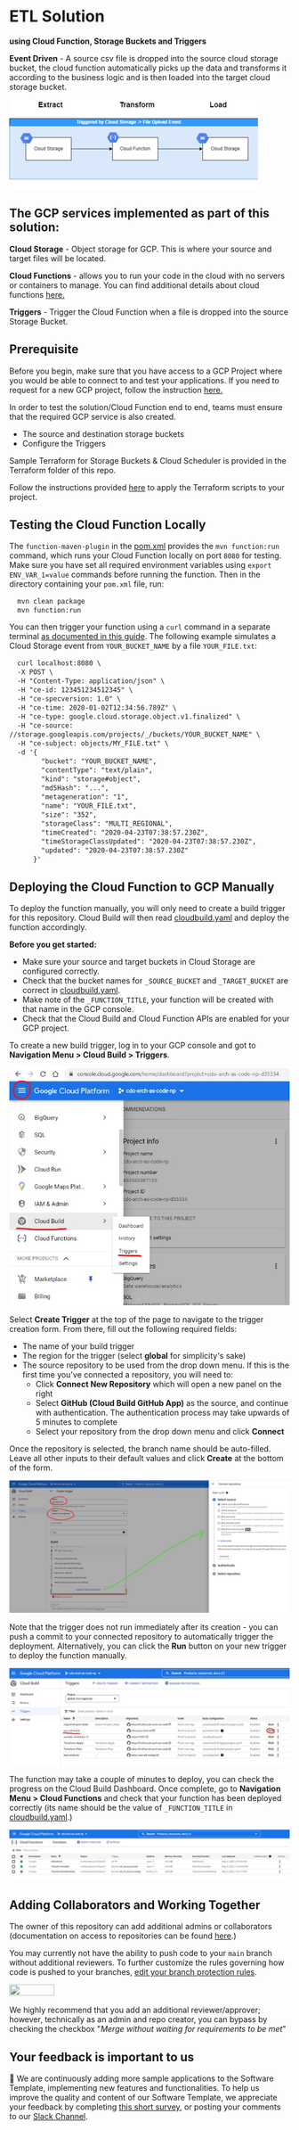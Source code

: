 # ETL Solution 
**using Cloud Function, Storage Buckets and Triggers**

**Event Driven** - A source csv file is dropped into the source cloud storage bucket, the cloud function automatically picks up the data and transforms it according to the business logic and is then loaded into the target cloud storage bucket.

![High level ETL Solution Diagram](docs/etl-options.png)

## The GCP services implemented as part of this solution:

**Cloud Storage** - Object storage for GCP. This is where your source and target files will be located.

**Cloud Functions** - allows you to run your code in the cloud with no servers or containers to manage. You can find additional details about cloud functions [here.](https://cloud.google.com/functions#section-9)

**Triggers** - Trigger the Cloud Function when a file is dropped into the source Storage Bucket.

## Prerequisite

Before you begin, make sure that you have access to a GCP Project where you would be able to connect to and test your applications. If you need to request for a new GCP project, follow the instruction [here.](https://onboard.cloudapps.telus.com/onboard/home)

In order to test the solution/Cloud Function end to end, teams must ensure that the required GCP service is also created.

- The source and destination storage buckets
- Configure the Triggers

Sample Terraform for Storage Buckets & Cloud Scheduler is provided in the Terraform folder of this repo.

Follow the instructions provided [here](https://simplify.telus.com/docs/developer-docs/docs/topics/applying-terraform-configuration-in-gcp-6e4wBLR5Je9aP5Vd8y70vA.md) to apply the Terraform scripts to your project.


## Testing the Cloud Function Locally

The `function-maven-plugin` in the [pom.xml](./pom.xml) provides the `mvn function:run` command, which runs your Cloud Function locally on port `8080` for testing. Make sure you
have set all required environment variables using `export ENV_VAR_1=value` commands before running the function. Then in the directory containing your `pom.xml` file, run:

```
  mvn clean package
  mvn function:run
```

You can then trigger your function using a `curl` command in a separate terminal [as documented in this guide](https://cloud.google.com/functions/docs/running/calling).
The following example simulates a Cloud Storage event from `YOUR_BUCKET_NAME` by a file `YOUR_FILE.txt`:
```
  curl localhost:8080 \
  -X POST \
  -H "Content-Type: application/json" \
  -H "ce-id: 123451234512345" \
  -H "ce-specversion: 1.0" \
  -H "ce-time: 2020-01-02T12:34:56.789Z" \
  -H "ce-type: google.cloud.storage.object.v1.finalized" \
  -H "ce-source: //storage.googleapis.com/projects/_/buckets/YOUR_BUCKET_NAME" \
  -H "ce-subject: objects/MY_FILE.txt" \
  -d '{
        "bucket": "YOUR_BUCKET_NAME",
        "contentType": "text/plain",
        "kind": "storage#object",
        "md5Hash": "...",
        "metageneration": "1",
        "name": "YOUR_FILE.txt",
        "size": "352",
        "storageClass": "MULTI_REGIONAL",
        "timeCreated": "2020-04-23T07:38:57.230Z",
        "timeStorageClassUpdated": "2020-04-23T07:38:57.230Z",
        "updated": "2020-04-23T07:38:57.230Z"
      }'
```


## Deploying the Cloud Function to GCP Manually

To deploy the function manually, you will only need to create a build trigger for this repository. Cloud Build will then read [cloudbuild.yaml](cloudbuild.yaml) and
deploy the function accordingly.

**Before you get started:**
- Make sure your source and target buckets in Cloud Storage are configured correctly.
- Check that the bucket names for `_SOURCE_BUCKET` and `_TARGET_BUCKET` are correct in [cloudbuild.yaml](cloudbuild.yaml).
- Make note of the `_FUNCTION_TITLE`, your function will be created with that name in the GCP console.
- Check that the Cloud Build and Cloud Function APIs are enabled for your GCP project.

To create a new build trigger, log in to your GCP console and got to **Navigation Menu > Cloud Build > Triggers**.

![alt text](docs/triggerNav.jpg)

Select **Create Trigger** at the top of the page to navigate to the trigger creation form. From there, fill out the following required fields:
- The name of your build trigger
- The region for the trigger (select **global** for simplicity's sake)
- The source repository to be used from the drop down menu. If this is the first time you've connected a repository, you will need to:
  - Click **Connect New Repository** which will open a new panel on the right
  - Select **GitHub (Cloud Build GitHub App)** as the source, and continue with authentication. The authentication process may take upwards of 5 minutes to complete
  - Select your repository from the drop down menu and click **Connect**

Once the repository is selected, the branch name should be auto-filled. Leave all other inputs to their default values and click **Create** at the bottom of the form.

![alt text](docs/triggerCreate.jpg)

Note that the trigger does not run immediately after its creation - you can push a commit to your connected repository to automatically trigger the deployment. Alternatively,
you can click the **Run** button on your new trigger to deploy the function manually.

![alt text](docs/triggerRun.jpg)

The function may take a couple of minutes to deploy, you can check the progress on the Cloud Build Dashboard. Once complete, go to **Navigation Menu > Cloud Functions** and
check that your function has been deployed correctly (its name should be the value of `_FUNCTION_TITLE` in [cloudbuild.yaml](cloudbuild.yaml).)

![alt text](docs/triggerDeployed.jpg)

## Adding Collaborators and Working Together
The owner of this repository can add additional admins or collaborators (documentation on access to repositories can be found [here](https://docs.github.com/en/organizations/managing-access-to-your-organizations-repositories/repository-roles-for-an-organization).)

You may currently not have the ability to push code to your `main` branch without additional reviewers. To further customize the rules governing how code is pushed to your branches, [edit your branch protection rules](https://docs.github.com/en/repositories/configuring-branches-and-merges-in-your-repository/defining-the-mergeability-of-pull-requests/managing-a-branch-protection-rule).

<img src="https://user-images.githubusercontent.com/50889765/191091612-071ccdd1-a4c9-4910-b10a-055c44180ef5.png" width=40% height=40% />

We highly recommend that you add an additional reviewer/approver; however, technically as an admin and repo creator, you can bypass by checking the checkbox "*Merge without waiting for requirements to be met*"

## Your feedback is important to us
📝 We are continuously adding more sample applications to the Software Template, implementing new features and functionalities. To help us improve the quality and content of our Software Template, we appreciate your feedback by completing [this short survey](https://forms.gle/UbotjxDVsDmTB3D16), or posting your comments to our [Slack Channel](https://telus-cdo.slack.com/archives/C02KRKNFA2J).
